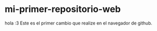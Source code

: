 # mi-primer-repositorio-web
hola :3
Este es el primer cambio que realize en el navegador de github.

